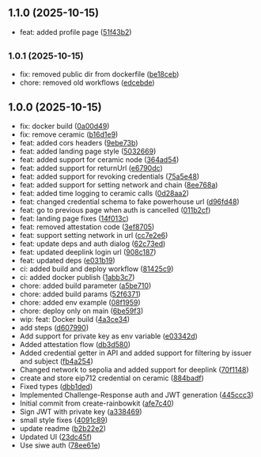 ## 1.1.0 (2025-10-15)

* feat: added profile page ([51f43b2](https://github.com/powerhouse-inc/renown/commit/51f43b2))

## <small>1.0.1 (2025-10-15)</small>

* fix: removed public dir from dockerfile ([be18ceb](https://github.com/powerhouse-inc/renown/commit/be18ceb))
* chore: removed old workflows ([edcebde](https://github.com/powerhouse-inc/renown/commit/edcebde))

## 1.0.0 (2025-10-15)

* fix: docker build ([0a00d49](https://github.com/powerhouse-inc/renown/commit/0a00d49))
* fix: remove ceramic ([b16d1e9](https://github.com/powerhouse-inc/renown/commit/b16d1e9))
* feat: added cors headers ([9ebe73b](https://github.com/powerhouse-inc/renown/commit/9ebe73b))
* feat: added landing page style ([5032669](https://github.com/powerhouse-inc/renown/commit/5032669))
* feat: added support for ceramic node ([364ad54](https://github.com/powerhouse-inc/renown/commit/364ad54))
* feat: added support for returnUrl ([e6790dc](https://github.com/powerhouse-inc/renown/commit/e6790dc))
* feat: added support for revoking credentials ([75a5e48](https://github.com/powerhouse-inc/renown/commit/75a5e48))
* feat: added support for setting network and chain ([8ee768a](https://github.com/powerhouse-inc/renown/commit/8ee768a))
* feat: added time logging to ceramic calls ([0d28aa2](https://github.com/powerhouse-inc/renown/commit/0d28aa2))
* feat: changed credential schema to fake powerhouse url ([d96fd48](https://github.com/powerhouse-inc/renown/commit/d96fd48))
* feat: go to previous page when auth is cancelled ([011b2cf](https://github.com/powerhouse-inc/renown/commit/011b2cf))
* feat: landing page fixes ([14f013c](https://github.com/powerhouse-inc/renown/commit/14f013c))
* feat: removed attestation code ([3ef8705](https://github.com/powerhouse-inc/renown/commit/3ef8705))
* feat: support setting network in url ([cc7e2e6](https://github.com/powerhouse-inc/renown/commit/cc7e2e6))
* feat: update deps and auth dialog ([62c73ed](https://github.com/powerhouse-inc/renown/commit/62c73ed))
* feat: updated deeplink login url ([908c187](https://github.com/powerhouse-inc/renown/commit/908c187))
* feat: updated deps ([e031b19](https://github.com/powerhouse-inc/renown/commit/e031b19))
* ci: added build and deploy workflow ([81425c9](https://github.com/powerhouse-inc/renown/commit/81425c9))
* ci: added docker publish ([1abb3c7](https://github.com/powerhouse-inc/renown/commit/1abb3c7))
* chore: added build parameter ([a5be710](https://github.com/powerhouse-inc/renown/commit/a5be710))
* chore: added build params ([52f6371](https://github.com/powerhouse-inc/renown/commit/52f6371))
* chore: added env example ([08f1959](https://github.com/powerhouse-inc/renown/commit/08f1959))
* chore: deploy only on main ([6be59f3](https://github.com/powerhouse-inc/renown/commit/6be59f3))
* wip: feat: Docker build ([4a3ce34](https://github.com/powerhouse-inc/renown/commit/4a3ce34))
* add steps ([d607990](https://github.com/powerhouse-inc/renown/commit/d607990))
* Add support for private key as env variable ([e03342d](https://github.com/powerhouse-inc/renown/commit/e03342d))
* Added attestation flow ([db3d580](https://github.com/powerhouse-inc/renown/commit/db3d580))
* Added credential getter in API and added support for filtering by issuer and subject ([fb4a254](https://github.com/powerhouse-inc/renown/commit/fb4a254))
* Changed network to sepolia and added support for deeplink ([70f1148](https://github.com/powerhouse-inc/renown/commit/70f1148))
* create and store eip712 credential on ceramic ([884badf](https://github.com/powerhouse-inc/renown/commit/884badf))
* Fixed types ([dbb1ded](https://github.com/powerhouse-inc/renown/commit/dbb1ded))
* Implemented Challenge-Response auth and JWT generation ([445ccc3](https://github.com/powerhouse-inc/renown/commit/445ccc3))
* Initial commit from create-rainbowkit ([afe7c40](https://github.com/powerhouse-inc/renown/commit/afe7c40))
* Sign JWT with private key ([a338469](https://github.com/powerhouse-inc/renown/commit/a338469))
* small style fixes ([4091c89](https://github.com/powerhouse-inc/renown/commit/4091c89))
* update readme ([b2b22e2](https://github.com/powerhouse-inc/renown/commit/b2b22e2))
* Updated UI ([23dc45f](https://github.com/powerhouse-inc/renown/commit/23dc45f))
* Use siwe auth ([78ee61e](https://github.com/powerhouse-inc/renown/commit/78ee61e))
